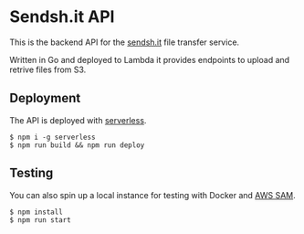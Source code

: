# Sendsh.it API

This is the backend API for the [sendsh.it](https://github.com/shitty-inc/sendsh.it) file transfer service.

Written in Go and deployed to Lambda it provides endpoints to upload and retrive files from S3.

## Deployment

The API is deployed with [serverless](https://serverless.com/).

```
$ npm i -g serverless
$ npm run build && npm run deploy
```

## Testing

You can also spin up a local instance for testing with Docker and [AWS SAM](https://github.com/awslabs/aws-sam-cli).

```
$ npm install
$ npm run start
```